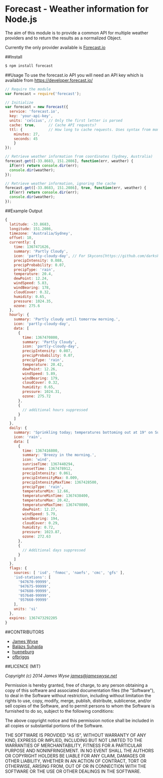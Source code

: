 Forecast - Weather information for Node.js
=================================================

The aim of this module is to provide a common API for multiple weather providers and to return the results as a normalized Object.

Currently the only provider available is [Forecast.io](http://forecast.io)

##Install
```bash
$ npm install forecast
```

##Usage
To use the forecast.io API you will need an API key which is available from https://developer.forecast.io/


```javascript
// Require the module
var Forecast = require('forecast');

// Initialize
var forecast = new Forecast({
  service: 'forecast.io',
  key: 'your-api-key',
  units: 'celcius', // Only the first letter is parsed
  cache: true,      // Cache API requests?
  ttl: {            // How long to cache requests. Uses syntax from moment.js: http://momentjs.com/docs/#/durations/creating/
    minutes: 27,
    seconds: 45
    }
});

// Retrieve weather information from coordinates (Sydney, Australia)
forecast.get([-33.8683, 151.2086], function(err, weather) {
  if(err) return console.dir(err);
  console.dir(weather);
});

// Retrieve weather information, ignoring the cache
forecast.get([-33.8683, 151.2086], true, function(err, weather) {
  if(err) return console.dir(err);
  console.dir(weather);
});
```


##Example Output
```javascript
{
  latitude: -33.8683,
  longitude: 151.2086,
  timezone: 'Australia/Sydney',
  offset: 10,
  currently: {
    time: 1367471626,
    summary: 'Partly Cloudy',
    icon: 'partly-cloudy-day', // For Skycons[https://github.com/darkskyapp/skycons]
    precipIntensity: 0.088,
    precipProbability: 0.07,
    precipType: 'rain',
    temperature: 20.4,
    dewPoint: 12.24,
    windSpeed: 5.83,
    windBearing: 178,
    cloudCover: 0.32,
    humidity: 0.65,
    pressure: 1024.35,
    ozone: 275.6
  },
  hourly: {
    summary: 'Partly cloudy until tomorrow morning.',
    icon: 'partly-cloudy-day',
    data: [
      {
        time: 1367470800,
        summary: 'Partly Cloudy',
        icon: 'partly-cloudy-day',
        precipIntensity: 0.087,
        precipProbability: 0.07,
        precipType: 'rain',
        temperature: 20.42,
        dewPoint: 12.26,
        windSpeed: 5.89,
        windBearing: 179,
        cloudCover: 0.32,
        humidity: 0.65,
        pressure: 1024.31,
        ozone: 275.72
      },
      {
        // additional hours suppressed
      }
    ]
  },
  daily: {
    summary: 'Sprinkling today; temperatures bottoming out at 19° on Sunday.',
    icon: 'rain',
    data: [
      {
        time: 1367416800,
        summary: 'Breezy in the morning.',
        icon: 'wind',
        sunriseTime: 1367440294,
        sunsetTime: 1367478912,
        precipIntensity: 0.061,
        precipIntensityMax: 0.009,
        precipIntensityMaxTime: 1367428500,
        precipType: 'rain',
        temperatureMin: 12.66,
        temperatureMinTime: 1367438400,
        temperatureMax: 20.42,
        temperatureMaxTime: 1367470800,
        dewPoint: 12.27,
        windSpeed: 5.79,
        windBearing: 194,
        cloudCover: 0.29,
        humidity: 0.72,
        pressure: 1023.87,
        ozone: 272.63
      },
      {
        // Additional days suppressed
      }
    ]
  },
  flags: {
    sources: [ 'isd', 'fnmoc', 'naefs', 'cmc', 'gfs' ],
    'isd-stations': [
      '947670-99999',
      '947675-99999',
      '947680-99999',
      '957640-99999',
      '957660-99999'
    ],
    units: 'si'
  },
  expires: 1367473292205
}
```

##CONTRIBUTORS

* [James Wyse](https://github.com/jameswyse)
* [Balázs Suhajda](https://github.com/suhajdab)
* [hueneburg](https://github.com/hueneburg)
* [ofbriggs](https://github.com/ofbriggs)

##LICENCE (MIT)

*Copyright (c) 2014 James Wyse <james@jameswyse.net>*

Permission is hereby granted, free of charge, to any person obtaining a copy of this software and associated documentation files (the "Software"), to deal in the Software without restriction, including without limitation the rights to use, copy, modify, merge, publish, distribute, sublicense, and/or sell copies of the Software, and to permit persons to whom the Software is furnished to do so, subject to the following conditions:

The above copyright notice and this permission notice shall be included in all copies or substantial portions of the Software.

THE SOFTWARE IS PROVIDED "AS IS", WITHOUT WARRANTY OF ANY KIND, EXPRESS OR IMPLIED, INCLUDING BUT NOT LIMITED TO THE WARRANTIES OF MERCHANTABILITY, FITNESS FOR A PARTICULAR PURPOSE AND NONINFRINGEMENT. IN NO EVENT SHALL THE AUTHORS OR COPYRIGHT HOLDERS BE LIABLE FOR ANY CLAIM, DAMAGES OR OTHER LIABILITY, WHETHER IN AN ACTION OF CONTRACT, TORT OR OTHERWISE, ARISING FROM, OUT OF OR IN CONNECTION WITH THE SOFTWARE OR THE USE OR OTHER DEALINGS IN THE SOFTWARE.
